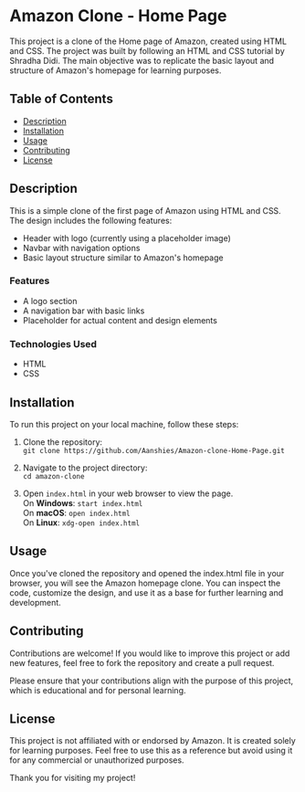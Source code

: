 # Amazon Clone - Home Page

This project is a clone of the Home page of Amazon, created using HTML and CSS. The project was built by following an HTML and CSS tutorial by Shradha Didi. The main objective was to replicate the basic layout and structure of Amazon's homepage for learning purposes.

## Table of Contents

- [Description](#description)
- [Installation](#installation)
- [Usage](#usage)
- [Contributing](#contributing)
- [License](#license)

## Description

This is a simple clone of the first page of Amazon using HTML and CSS. The design includes the following features:
- Header with logo (currently using a placeholder image)
- Navbar with navigation options
- Basic layout structure similar to Amazon's homepage

### Features
- A logo section
- A navigation bar with basic links
- Placeholder for actual content and design elements

### Technologies Used
- HTML
- CSS

## Installation

To run this project on your local machine, follow these steps:

1. Clone the repository:  
   `git clone https://github.com/Aanshies/Amazon-clone-Home-Page.git`

2. Navigate to the project directory:  
   `cd amazon-clone`

3. Open `index.html` in your web browser to view the page.  
   On **Windows**: `start index.html`  
   On **macOS**: `open index.html`  
   On **Linux**: `xdg-open index.html`



## Usage
Once you've cloned the repository and opened the index.html file in your browser, you will see the Amazon homepage clone. You can inspect the code, customize the design, and use it as a base for further learning and development.

## Contributing
Contributions are welcome! If you would like to improve this project or add new features, feel free to fork the repository and create a pull request.

Please ensure that your contributions align with the purpose of this project, which is educational and for personal learning.

## License
This project is not affiliated with or endorsed by Amazon. It is created solely for learning purposes. Feel free to use this as a reference but avoid using it for any commercial or unauthorized purposes.

Thank you for visiting my project!

